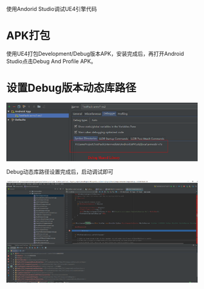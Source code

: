使用Andorid Studio调试UE4引擎代码

# APK打包

使用UE4打包Development/Debug版本APK，安装完成后，再打开Android Studio点击Debug And Profile APK。

# 设置Debug版本动态库路径

![](images/debug_in_as_2.png)

Debug动态库路径设置完成后，启动调试即可

![](images/debug_in_as.png)